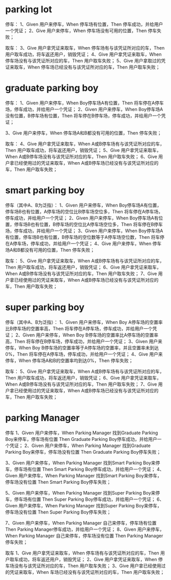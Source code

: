 # parking lot
停车：
1、Given 用户来停车，When 停车场有位置，Then 停车成功，并给用户一个凭证；
2、Give 用户来停车，When 停车场没有可用的位置，Then 停车失败；

取车：
3、Give 用户拿凭证来取车，When 停车场有与该凭证所对应的车，Then 用户取车成功，将车返还用户，销毁凭证；
4、Give 用户拿凭证来取车，When 停车场没有与该凭证所对应的车，Then 用户取车失败；
5、Give 用户拿取过的凭证来取车，When 停车场已经没有与该凭证所对应的车，Then 用户取车失败；
# graduate parking boy
停车：
1、Given 用户来停车，When Boy停车场A有位置，Then 将车停在A停车场，停车成功，并给用户一个凭证；
2、Given 用户来停车，When Boy停车场A没有位置，B停车场有位置，Then 将车停在B停车场，停车成功，并给用户一个凭证；

3、Give 用户来停车，When 停车场A和B都没有可用的位置，Then 停车失败；

取车：
4、Give 用户拿凭证来取车，When A或B停车场有与该凭证所对应的车，Then 用户取车成功，将车返还用户，销毁凭证；
5、Give 用户拿凭证来取车，When A或B停车场没有与该凭证所对应的车，Then 用户取车失败；
6、Give 用户拿已经使用过的凭证来取车，When A或B停车场已经没有与该凭证所对应的车，Then 用户取车失败；

# smart parking boy
停车（其中A、B为泛指）：
1、Given 用户来停车，When Boy停车场A有位置，停车场B也有位置，A停车场的空位比B停车场空位多，Then 将车停在A停车场，停车成功，并给用户一个凭证；
2、Given 用户来停车，When Boy停车场A有位置，停车场B也有位置，B停车场的空位比A停车场空位多，Then 将车停在B停车场，停车成功，并给用户一个凭证；
3、Given 用户来停车，When Boy停车场A有位置，停车场B也有位置，B停车场的空位数等于A停车场空位数，Then 将车停在A停车场，停车成功，并给用户一个凭证；
4、Give 用户来停车，When 停车场A和B都没有可用的位置，Then 停车失败；

取车：
5、Give 用户拿凭证来取车，When A或B停车场有与该凭证所对应的车，Then 用户取车成功，将车返还用户，销毁凭证；
6、Give 用户拿凭证来取车，When A或B停车场没有与该凭证所对应的车，Then 用户取车失败；
7、Give 用户拿已经使用过的凭证来取车，When A或B停车场已经没有与该凭证所对应的车，Then 用户取车失败；

# super parking boy
停车（其中A、B为泛指）：
1、Given 用户来停车，When Boy A停车场的空置率比B停车场的空置率高，Then 将车停在A停车场，停车成功，并给用户一个凭证；
2、Given 用户来停车，When Boy B停车场的空置率比A停车场的空置率高，Then 将车停在B停车场，停车成功，并给用户一个凭证；
3、Given 用户来停车，When Boy B停车场的空置率等于A停车场的空置率，并且空置率未到达0%，Then 将车停在A停车场，停车成功，并给用户一个凭证；
4、Give 用户来停车，When 停车场A和B的空置率均到达0%，Then 停车失败；

取车：
5、Give 用户拿凭证来取车，When A或B停车场有与该凭证所对应的车，Then 用户取车成功，将车返还用户，销毁凭证；
6、Give 用户拿凭证来取车，When A或B停车场没有与该凭证所对应的车，Then 用户取车失败；
7、Give 用户拿已经使用过的凭证来取车，When A或B停车场已经没有与该凭证所对应的车，Then 用户取车失败；

# parking Manager
停车
1、Given 用户来停车，When Parking Manager 找到Graduate Parking Boy来停车，停车场有位置 Then Graduate Parking Boy停车成功，并给用户一个凭证；
2、Given 用户来停车，When Parking Manager 找到Graduate Parking Boy来停车，停车场没有位置 Then Graduate Parking Boy停车失败；

3、Given 用户来停车，When Parking Manager 找到Smart Parking Boy来停车，停车场有位置 Then Smart Parking Boy停车成功，并给用户一个凭证；
4、Given 用户来停车，When Parking Manager 找到Smart Parking Boy来停车，停车场没有位置 Then Smart Parking Boy停车失败；

5、Given 用户来停车，When Parking Manager 找到Super Parking Boy来停车，停车场有位置 Then Super Parking Boy停车成功，并给用户一个凭证；
6、Given 用户来停车，When Parking Manager 找到Super Parking Boy来停车，停车场没有位置 Then Super Parking Boy停车失败；

7、Given 用户来停车，When Parking Manager 自己来停车，停车场有位置 Then Parking Manager停车成功，并给用户一个凭证；
8、Given 用户来停车，When Parking Manager 自己来停车，停车场没有位置 Then Parking Manager停车失败；

取车
1、Give 用户拿凭证来取车，When 停车场有与该凭证所对应的车，Then 用户取车成功，将车返还用户，销毁凭证；
2、Give 用户拿凭证来取车，When 停车场没有与该凭证所对应的车，Then 用户取车失败；
3、Give 用户拿已经使用过的凭证来取车，When 车场已经没有与该凭证所对应的车，Then 用户取车失败；

